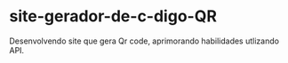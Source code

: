 # site-gerador-de-c-digo-QR
Desenvolvendo site que gera Qr code, aprimorando habilidades utlizando API.
